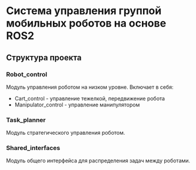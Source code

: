 # Система управления группой мобильных роботов на основе ROS2

## Структура проекта

### Robot_control

Модуль управления роботом на низком уровне. Включает в себя:
* Cart_control - управление тежелкой, передвижение робота 
* Manipulator_control - управление манипулятором

### Task_planner

Модуль стратегического управления роботом.

### Shared_interfaces

Модуль общего интерфейса для распределения задач между роботами.